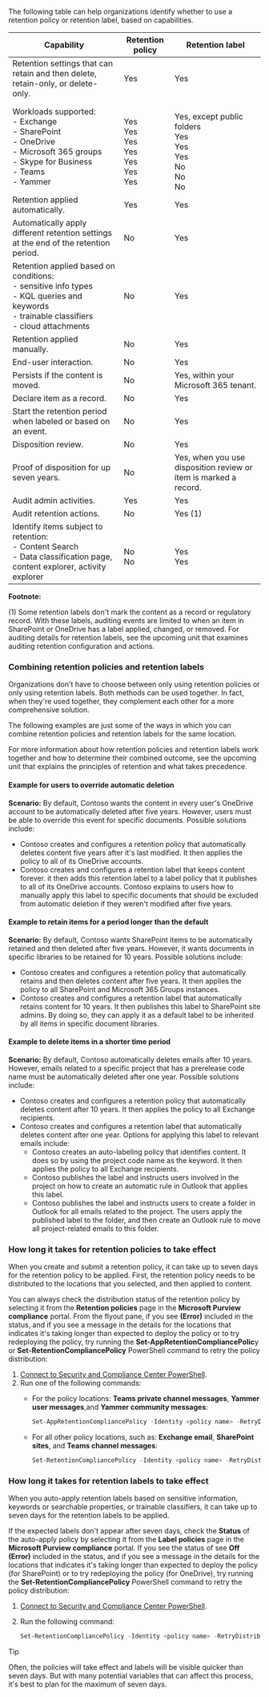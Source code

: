 The following table can help organizations identify whether to use a retention policy or retention label, based on capabilities.

| **Capability**                                                                                                                                       | **Retention policy**                              | **Retention label**                                                   |
| ---------------------------------------------------------------------------------------------------------------------------------------------------- | ------------------------------------------------- | --------------------------------------------------------------------- |
| Retention settings that can retain and then delete, retain-only, or delete-only.                                                                     | Yes                                               | Yes                                                                   |
| Workloads supported:<br>\- Exchange<br>\- SharePoint<br>\- OneDrive<br>\- Microsoft 365 groups<br>\- Skype for Business<br>\- Teams<br>\- Yammer     | <br>Yes<br>Yes<br>Yes<br>Yes<br>Yes<br>Yes<br>Yes | <br>Yes, except public folders<br>Yes<br>Yes<br>Yes<br>No<br>No<br>No |
| Retention applied automatically.                                                                                                                     | Yes                                               | Yes                                                                   |
| Automatically apply different retention settings at the end of the retention period.                                                                 | No                                                | Yes                                                                   |
| Retention applied based on conditions:<br>\- sensitive info types<br>\- KQL queries and keywords<br>\- trainable classifiers<br>\- cloud attachments | No                                                | Yes                                                                   |
| Retention applied manually.                                                                                                                          | No                                                | Yes                                                                   |
| End-user interaction.                                                                                                                                | No                                                | Yes                                                                   |
| Persists if the content is moved.                                                                                                                    | No                                                | Yes, within your Microsoft 365 tenant.                                |
| Declare item as a record.                                                                                                                            | No                                                | Yes                                                                   |
| Start the retention period when labeled or based on an event.                                                                                        | No                                                | Yes                                                                   |
| Disposition review.                                                                                                                                  | No                                                | Yes                                                                   |
| Proof of disposition for up seven years.                                                                                                             | No                                                | Yes, when you use disposition review or item is marked a record.      |
| Audit admin activities.                                                                                                                              | Yes                                               | Yes                                                                   |
| Audit retention actions.                                                                                                                             | No                                                | Yes (1)                                                               |
| Identify items subject to retention:<br>\- Content Search<br>\- Data classification page, content explorer, activity explorer                        | <br>No<br>No                                      | <br>Yes<br>Yes                                                        |

**Footnote:**

(1) Some retention labels don't mark the content as a record or regulatory record. With these labels, auditing events are limited to when an item in SharePoint or OneDrive has a label applied, changed, or removed. For auditing details for retention labels, see the upcoming unit that examines auditing retention configuration and actions.

### Combining retention policies and retention labels

Organizations don't have to choose between only using retention policies or only using retention labels. Both methods can be used together. In fact, when they're used together, they complement each other for a more comprehensive solution.

The following examples are just some of the ways in which you can combine retention policies and retention labels for the same location.

For more information about how retention policies and retention labels work together and how to determine their combined outcome, see the upcoming unit that explains the principles of retention and what takes precedence.

#### Example for users to override automatic deletion

**Scenario:** By default, Contoso wants the content in every user's OneDrive account to be automatically deleted after five years. However, users must be able to override this event for specific documents. Possible solutions include:

 -  Contoso creates and configures a retention policy that automatically deletes content five years after it's last modified. It then applies the policy to all of its OneDrive accounts.
 -  Contoso creates and configures a retention label that keeps content forever. it then adds this retention label to a label policy that it publishes to all of its OneDrive accounts. Contoso explains to users how to manually apply this label to specific documents that should be excluded from automatic deletion if they weren't modified after five years.

#### **Example to retain items for a period longer than the default**

**Scenario:** By default, Contoso wants SharePoint items to be automatically retained and then deleted after five years. However, it wants documents in specific libraries to be retained for 10 years. Possible solutions include:

 -  Contoso creates and configures a retention policy that automatically retains and then deletes content after five years. It then applies the policy to all SharePoint and Microsoft 365 Groups instances.
 -  Contoso creates and configures a retention label that automatically retains content for 10 years. It then publishes this label to SharePoint site admins. By doing so, they can apply it as a default label to be inherited by all items in specific document libraries.

#### Example to delete items in a shorter time period

**Scenario:** By default, Contoso automatically deletes emails after 10 years. However, emails related to a specific project that has a prerelease code name must be automatically deleted after one year. Possible solutions include:

 -  Contoso creates and configures a retention policy that automatically deletes content after 10 years. It then applies the policy to all Exchange recipients.
 -  Contoso creates and configures a retention label that automatically deletes content after one year. Options for applying this label to relevant emails include:
     -  Contoso creates an auto-labeling policy that identifies content. It does so by using the project code name as the keyword. It then applies the policy to all Exchange recipients.
     -  Contoso publishes the label and instructs users involved in the project on how to create an automatic rule in Outlook that applies this label.
     -  Contoso publishes the label and instructs users to create a folder in Outlook for all emails related to the project. The users apply the published label to the folder, and then create an Outlook rule to move all project-related emails to this folder.

### How long it takes for retention policies to take effect

When you create and submit a retention policy, it can take up to seven days for the retention policy to be applied. First, the retention policy needs to be distributed to the locations that you selected, and then applied to content.

You can always check the distribution status of the retention policy by selecting it from the **Retention policies** page in the **Microsoft Purview compliance** portal. From the flyout pane, if you see **(Error)** included in the status, and if you see a message in the details for the locations that indicates it's taking longer than expected to deploy the policy or to try redeploying the policy, try running the **Set-AppRetentionCompliancePolic**y or **Set-RetentionCompliancePolicy** PowerShell command to retry the policy distribution:

1.  [Connect to Security and Compliance Center PowerShell](/powershell/exchange/connect-to-scc-powershell?azure-portal=true).
2.  Run one of the following commands:
     -  For the policy locations: **Teams private channel messages**, **Yammer user messages**,and **Yammer community messages**:
        
        ```powershell
        Set-AppRetentionCompliancePolicy -Identity <policy name> -RetryDistribution
        ```
     -  For all other policy locations, such as: **Exchange email**, **SharePoint sites**, and **Teams channel messages**:
        
        ```powershell
        Set-RetentionCompliancePolicy -Identity <policy name> -RetryDistribution
        ```

### How long it takes for retention labels to take effect

When you auto-apply retention labels based on sensitive information, keywords or searchable properties, or trainable classifiers, it can take up to seven days for the retention labels to be applied.

If the expected labels don't appear after seven days, check the **Status** of the auto-apply policy by selecting it from the **Label policies** page in the **Microsoft Purview compliance** portal. If you see the status of see **Off (Error)** included in the status, and if you see a message in the details for the locations that indicates it's taking longer than expected to deploy the policy (for SharePoint) or to try redeploying the policy (for OneDrive), try running the **Set-RetentionCompliancePolicy** PowerShell command to retry the policy distribution:

1.  [Connect to Security and Compliance Center PowerShell](/powershell/exchange/connect-to-scc-powershell?azure-portal=true).
2.  Run the following command:
    
    ```powershell
    Set-RetentionCompliancePolicy -Identity <policy name> -RetryDistribution
    ```

> [!TIP]
> Often, the policies will take effect and labels will be visible quicker than seven days. But with many potential variables that can affect this process, it's best to plan for the maximum of seven days.
